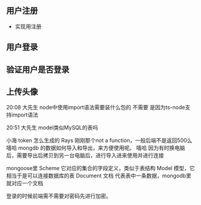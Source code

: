 
## 用户注册
- 实现用注册

## 用户登录

## 验证用户是否登录

## 上传头像



20:08
大先生
node中使用import语法需要装什么包的 不需要
是因为ts-node支持import语法

20:51
大先生
model类似MySQL的表吗 




小海
token 怎么生成的 
Rays
刚刚那个not a function，一般后端不是返回500么 
嘻哈
mongdb 的数据如何导入和导出，来方便使用呢。 
嘻哈
因为有时换电脑后，需要导出后拷贝到另一台电脑后，进行导入进来使用并进行连接 


mongoose里
Scheme 它对应的集合的字段定义，类似于表结构
Model 模型，它相当于是可以连接数据库的表
Document 文档 代表表中一条数据，mongodb里就对应一个文档 


登录的时候前端需不需要对密码先进行加密。 
